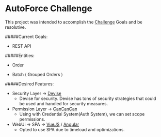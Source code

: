 # AutoForce Challenge

This project was intended to accomplish the [Challenge](https://github.com/autoforce/backend-challenge) Goals and be resolutive.



#####Current Goals:

* REST API

#####Entities:

* Order

* Batch ( Grouped Orders )

#####Desired Features:

* Security Layer -> [Devise](https://github.com/plataformatec/devise)
  *  Devise for security. Devise has tons of security strategies that could be used and handled for security measures.
* Permission Layer -> [CanCanCan](https://github.com/CanCanCommunity/cancancan)
  *  Using with Credential System(Auth System), we can set scope permissions.
* WebUi -> SPA -> [VueJS](https://github.com/vuejs/vue) / [Angular](https://github.com/angular/angular)
  *  Opted to use SPA due to timeload and optimizations.